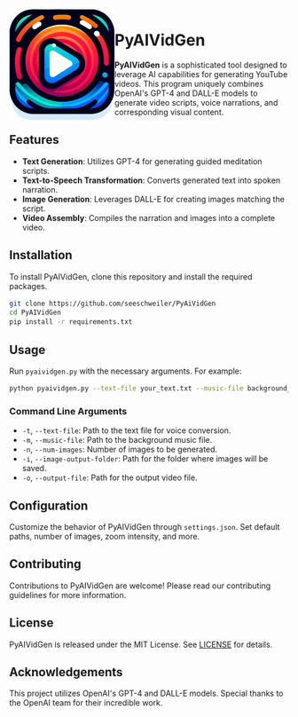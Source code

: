 <img src="logo.png" align="left" height="200">

# PyAIVidGen


**PyAIVidGen** is a sophisticated tool designed to leverage AI capabilities for generating YouTube videos. This program uniquely combines OpenAI's GPT-4 and DALL-E models to generate video scripts, voice narrations, and corresponding visual content.

## Features

- **Text Generation**: Utilizes GPT-4 for generating guided meditation scripts.
- **Text-to-Speech Transformation**: Converts generated text into spoken narration.
- **Image Generation**: Leverages DALL-E for creating images matching the script.
- **Video Assembly**: Compiles the narration and images into a complete video.

## Installation

To install PyAIVidGen, clone this repository and install the required packages.

```bash
git clone https://github.com/seeschweiler/PyAiVidGen
cd PyAIVidGen
pip install -r requirements.txt
```

## Usage

Run `pyaividgen.py` with the necessary arguments. For example:

```bash
python pyaividgen.py --text-file your_text.txt --music-file background_music.mp3
```

### Command Line Arguments

- `-t`, `--text-file`: Path to the text file for voice conversion.
- `-m`, `--music-file`: Path to the background music file.
- `-n`, `--num-images`: Number of images to be generated.
- `-i`, `--image-output-folder`: Path for the folder where images will be saved.
- `-o`, `--output-file`: Path for the output video file.

## Configuration

Customize the behavior of PyAIVidGen through `settings.json`. Set default paths, number of images, zoom intensity, and more.

## Contributing

Contributions to PyAIVidGen are welcome! Please read our contributing guidelines for more information.

## License

PyAIVidGen is released under the MIT License. See [LICENSE](LICENSE) for details.

## Acknowledgements

This project utilizes OpenAI's GPT-4 and DALL-E models. Special thanks to the OpenAI team for their incredible work.


